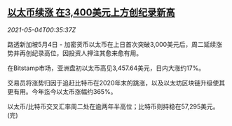 <!--1620090064000-->
[以太币续涨 在3,400美元上方创纪录新高](https://cn.reuters.com/article/cryptocurrency-new-high-0504-tues-idCNKBS2CL013)
------

<div><i>2021-05-04T00:35:37Z</i></div><p>路透新加坡5月4日 - 加密货币以太币在上日首次突破3,000美元后，周二延续涨势并再创纪录高位，因投资人押注其愈来愈有用。</p><p>在Bitstamp市场，亚洲盘初以太币高见3,457.64美元，日内大涨约17%。</p><p>交易员将涨势归因于追赶比特币在2020年末的跳涨，以及以太坊区块链升级使其更有用。今年迄今以太币涨幅约365%。</p><p>以太币/比特币交叉汇率周二处在逾两年半高位；比特币则持稳在57,295美元。(完)</p>
